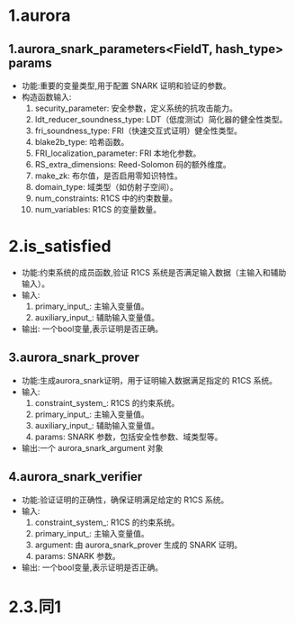 # 1.aurora
## 1.aurora_snark_parameters<FieldT, hash_type> params
- 功能:重要的变量类型,用于配置 SNARK 证明和验证的参数。
- 构造函数输入:
	1. security_parameter: 安全参数，定义系统的抗攻击能力。
	2. ldt_reducer_soundness_type: LDT（低度测试）简化器的健全性类型。
	3. fri_soundness_type: FRI（快速交互式证明）健全性类型。
	4. blake2b_type: 哈希函数。
	5. FRI_localization_parameter: FRI 本地化参数。
	6. RS_extra_dimensions: Reed-Solomon 码的额外维度。
	7. make_zk: 布尔值，是否启用零知识特性。
    8. domain_type: 域类型（如仿射子空间）。
	9. num_constraints: R1CS 中的约束数量。
    10. num_variables: R1CS 的变量数量。
# 2.is_satisfied
- 功能:约束系统的成员函数,验证 R1CS 系统是否满足输入数据（主输入和辅助输入）。
- 输入:
    1. primary_input_: 主输入变量值。
	2. auxiliary_input_: 辅助输入变量值。
- 输出: 一个bool变量,表示证明是否正确。
## 3.aurora_snark_prover
- 功能:生成aurora_snark证明，用于证明输入数据满足指定的 R1CS 系统。
- 输入:
    1. constraint_system_: R1CS 的约束系统。
	2. primary_input_: 主输入变量值。
	3. auxiliary_input_: 辅助输入变量值。
	4. params: SNARK 参数，包括安全性参数、域类型等。
- 输出:一个 aurora_snark_argument 对象
## 4.aurora_snark_verifier
- 功能:验证证明的正确性，确保证明满足给定的 R1CS 系统。
- 输入:
    1. constraint_system_: R1CS 的约束系统。
	2. primary_input_: 主输入变量值。
	3. argument: 由 aurora_snark_prover 生成的 SNARK 证明。
	4. params: SNARK 参数。
- 输出: 一个bool变量,表示证明是否正确。

# 2.3.同1